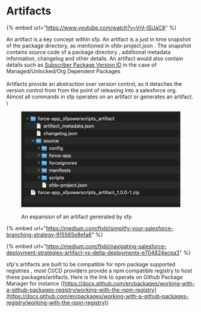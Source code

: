 # Artifacts

{% embed url="https://www.youtube.com/watch?v=Vrjl-ISUaC8" %}

An artifact is a key concept within sfp.   An artifact is a just in time snapshot of the package directory, as mentioned in sfdx-project.json .  The snapshot contains source code of a package directory , additional metadata information, changelog  and other details.  An artifact would also contain details such as [Subscriber Package Version ID](https://developer.salesforce.com/docs/atlas.en-us.sfdx\_dev.meta/sfdx\_dev/sfdx\_dev\_unlocked\_pkg\_pkg\_ids.htm) in the case of  Managed/Unlocked/Org Dependent Packages\
\
Artifacts  provide an abstraction over version control, as it detaches the version control from from the point of releasing into a salesforce org. Almost all commands in sfp operates on an artifact or generates an artifact. \


<div data-full-width="false">

<figure><img src="../.gitbook/assets/image (1).png" alt="" width="563"><figcaption><p>An expansion of an artifact generated by sfp</p></figcaption></figure>

</div>

{% embed url="https://medium.com/flxbl/simplify-your-salesforce-branching-strategy-915565e8efa6" %}

{% embed url="https://medium.com/flxbl/navigating-salesforce-deployment-strategies-artifact-vs-delta-deployments-e704824acea3" %}

sfp's artifacts are built to be compatible for npm package supported registries ,  most CI/CD providers provide a npm compatible registry to host these packages/artifacts.  Here is the link to operate on Github Package Manager for instance ([https://docs.github.com/en/packages/working-with-a-github-packages-registry/working-with-the-npm-registry](https://docs.github.com/en/packages/working-with-a-github-packages-registry/working-with-the-npm-registry))

